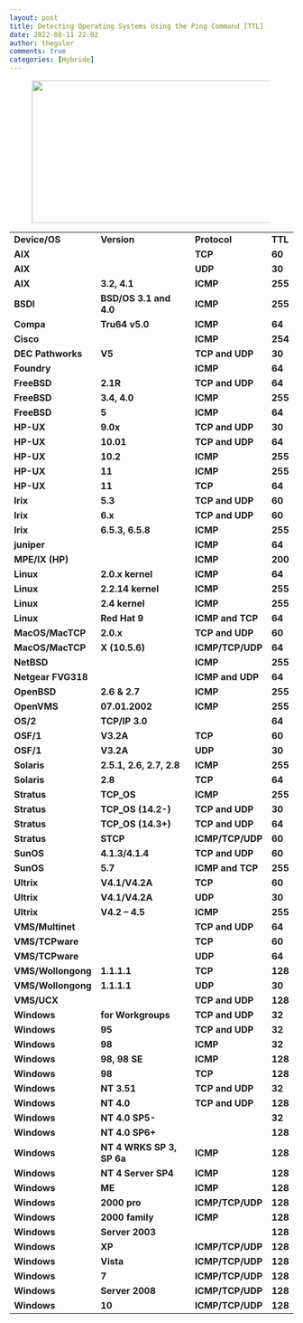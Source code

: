 ```yaml
---
layout: post
title: Detecting Operating Systems Using the Ping Command [TTL]
date: 2022-08-11 22:02
author: theguler
comments: true
categories: [Hybride]
---
```

<!-- wp:image {"id":2148,"width":449,"height":252,"sizeSlug":"large","linkDestination":"none"} -->
<figure class="wp-block-image size-large is-resized"><img src="https://farukguler.com/assets/post_images/powershell-as-admin.webp?w=1024" alt="" class="wp-image-2148" width="449" height="252" /></figure>
<!-- /wp:image -->

<table>
<tbody>
<tr>
<td><strong>Device/OS</strong></td>
<td><strong>Version</strong></td>
<td><strong>Protocol</strong></td>
<td><strong>TTL</strong></td>
</tr>
<tr>
<td><strong>AIX</strong></td>
<td>&nbsp;</td>
<td><strong>TCP</strong></td>
<td><strong>60</strong></td>
</tr>
<tr>
<td><strong>AIX</strong></td>
<td>&nbsp;</td>
<td><strong>UDP</strong></td>
<td><strong>30</strong></td>
</tr>
<tr>
<td><strong>AIX</strong></td>
<td><strong>3.2, 4.1</strong></td>
<td><strong>ICMP</strong></td>
<td><strong>255</strong></td>
</tr>
<tr>
<td><strong>BSDI</strong></td>
<td><strong>BSD/OS 3.1 and 4.0</strong></td>
<td><strong>ICMP</strong></td>
<td><strong>255</strong></td>
</tr>
<tr>
<td><strong>Compa</strong></td>
<td><strong>Tru64 v5.0</strong></td>
<td><strong>ICMP</strong></td>
<td><strong>64</strong></td>
</tr>
<tr>
<td><strong>Cisco</strong></td>
<td>&nbsp;</td>
<td><strong>ICMP</strong></td>
<td><strong>254</strong></td>
</tr>
<tr>
<td><strong>DEC Pathworks</strong></td>
<td><strong>V5</strong></td>
<td><strong>TCP and UDP</strong></td>
<td><strong>30</strong></td>
</tr>
<tr>
<td><strong>Foundry</strong></td>
<td>&nbsp;</td>
<td><strong>ICMP</strong></td>
<td><strong>64</strong></td>
</tr>
<tr>
<td><strong>FreeBSD</strong></td>
<td><strong>2.1R</strong></td>
<td><strong>TCP and UDP</strong></td>
<td><strong>64</strong></td>
</tr>
<tr>
<td><strong>FreeBSD</strong></td>
<td><strong>3.4, 4.0</strong></td>
<td><strong>ICMP</strong></td>
<td><strong>255</strong></td>
</tr>
<tr>
<td><strong>FreeBSD</strong></td>
<td><strong>5</strong></td>
<td><strong>ICMP</strong></td>
<td><strong>64</strong></td>
</tr>
<tr>
<td><strong>HP-UX</strong></td>
<td><strong>9.0x</strong></td>
<td><strong>TCP and UDP</strong></td>
<td><strong>30</strong></td>
</tr>
<tr>
<td><strong>HP-UX</strong></td>
<td><strong>10.01</strong></td>
<td><strong>TCP and UDP</strong></td>
<td><strong>64</strong></td>
</tr>
<tr>
<td><strong>HP-UX</strong></td>
<td><strong>10.2</strong></td>
<td><strong>ICMP</strong></td>
<td><strong>255</strong></td>
</tr>
<tr>
<td><strong>HP-UX</strong></td>
<td><strong>11</strong></td>
<td><strong>ICMP</strong></td>
<td><strong>255</strong></td>
</tr>
<tr>
<td><strong>HP-UX</strong></td>
<td><strong>11</strong></td>
<td><strong>TCP</strong></td>
<td><strong>64</strong></td>
</tr>
<tr>
<td><strong>Irix</strong></td>
<td><strong>5.3</strong></td>
<td><strong>TCP and UDP</strong></td>
<td><strong>60</strong></td>
</tr>
<tr>
<td><strong>Irix</strong></td>
<td><strong>6.x</strong></td>
<td><strong>TCP and UDP</strong></td>
<td><strong>60</strong></td>
</tr>
<tr>
<td><strong>Irix</strong></td>
<td><strong>6.5.3, 6.5.8</strong></td>
<td><strong>ICMP</strong></td>
<td><strong>255</strong></td>
</tr>
<tr>
<td><strong>juniper</strong></td>
<td>&nbsp;</td>
<td><strong>ICMP</strong></td>
<td><strong>64</strong></td>
</tr>
<tr>
<td><strong>MPE/IX (HP)</strong></td>
<td>&nbsp;</td>
<td><strong>ICMP</strong></td>
<td><strong>200</strong></td>
</tr>
<tr>
<td><strong>Linux</strong></td>
<td><strong>2.0.x kernel</strong></td>
<td><strong>ICMP</strong></td>
<td><strong>64</strong></td>
</tr>
<tr>
<td><strong>Linux</strong></td>
<td><strong>2.2.14 kernel</strong></td>
<td><strong>ICMP</strong></td>
<td><strong>255</strong></td>
</tr>
<tr>
<td><strong>Linux</strong></td>
<td><strong>2.4 kernel</strong></td>
<td><strong>ICMP</strong></td>
<td><strong>255</strong></td>
</tr>
<tr>
<td><strong>Linux</strong></td>
<td><strong>Red Hat 9</strong></td>
<td><strong>ICMP and TCP</strong></td>
<td><strong>64</strong></td>
</tr>
<tr>
<td><strong>MacOS/MacTCP</strong></td>
<td><strong>2.0.x</strong></td>
<td><strong>TCP and UDP</strong></td>
<td><strong>60</strong></td>
</tr>
<tr>
<td><strong>MacOS/MacTCP</strong></td>
<td><strong>X (10.5.6)</strong></td>
<td><strong>ICMP/TCP/UDP</strong></td>
<td><strong>64</strong></td>
</tr>
<tr>
<td><strong>NetBSD</strong></td>
<td>&nbsp;</td>
<td><strong>ICMP</strong></td>
<td><strong>255</strong></td>
</tr>
<tr>
<td><strong>Netgear FVG318</strong></td>
<td>&nbsp;</td>
<td><strong>ICMP and UDP</strong></td>
<td><strong>64</strong></td>
</tr>
<tr>
<td><strong>OpenBSD</strong></td>
<td><strong>2.6 &amp; 2.7</strong></td>
<td><strong>ICMP</strong></td>
<td><strong>255</strong></td>
</tr>
<tr>
<td><strong>OpenVMS</strong></td>
<td><strong>07.01.2002</strong></td>
<td><strong>ICMP</strong></td>
<td><strong>255</strong></td>
</tr>
<tr>
<td><strong>OS/2</strong></td>
<td><strong>TCP/IP 3.0</strong></td>
<td>&nbsp;</td>
<td><strong>64</strong></td>
</tr>
<tr>
<td><strong>OSF/1</strong></td>
<td><strong>V3.2A</strong></td>
<td><strong>TCP</strong></td>
<td><strong>60</strong></td>
</tr>
<tr>
<td><strong>OSF/1</strong></td>
<td><strong>V3.2A</strong></td>
<td><strong>UDP</strong></td>
<td><strong>30</strong></td>
</tr>
<tr>
<td><strong>Solaris</strong></td>
<td><strong>2.5.1, 2.6, 2.7, 2.8</strong></td>
<td><strong>ICMP</strong></td>
<td><strong>255</strong></td>
</tr>
<tr>
<td><strong>Solaris</strong></td>
<td><strong>2.8</strong></td>
<td><strong>TCP</strong></td>
<td><strong>64</strong></td>
</tr>
<tr>
<td><strong>Stratus</strong></td>
<td><strong>TCP_OS</strong></td>
<td><strong>ICMP</strong></td>
<td><strong>255</strong></td>
</tr>
<tr>
<td><strong>Stratus</strong></td>
<td><strong>TCP_OS (14.2-)</strong></td>
<td><strong>TCP and UDP</strong></td>
<td><strong>30</strong></td>
</tr>
<tr>
<td><strong>Stratus</strong></td>
<td><strong>TCP_OS (14.3+)</strong></td>
<td><strong>TCP and UDP</strong></td>
<td><strong>64</strong></td>
</tr>
<tr>
<td><strong>Stratus</strong></td>
<td><strong>STCP</strong></td>
<td><strong>ICMP/TCP/UDP</strong></td>
<td><strong>60</strong></td>
</tr>
<tr>
<td><strong>SunOS</strong></td>
<td><strong>4.1.3/4.1.4</strong></td>
<td><strong>TCP and UDP</strong></td>
<td><strong>60</strong></td>
</tr>
<tr>
<td><strong>SunOS</strong></td>
<td><strong>5.7</strong></td>
<td><strong>ICMP and TCP</strong></td>
<td><strong>255</strong></td>
</tr>
<tr>
<td><strong>Ultrix</strong></td>
<td><strong>V4.1/V4.2A</strong></td>
<td><strong>TCP</strong></td>
<td><strong>60</strong></td>
</tr>
<tr>
<td><strong>Ultrix</strong></td>
<td><strong>V4.1/V4.2A</strong></td>
<td><strong>UDP</strong></td>
<td><strong>30</strong></td>
</tr>
<tr>
<td><strong>Ultrix</strong></td>
<td><strong>V4.2 – 4.5</strong></td>
<td><strong>ICMP</strong></td>
<td><strong>255</strong></td>
</tr>
<tr>
<td><strong>VMS/Multinet</strong></td>
<td>&nbsp;</td>
<td><strong>TCP and UDP</strong></td>
<td><strong>64</strong></td>
</tr>
<tr>
<td><strong>VMS/TCPware</strong></td>
<td>&nbsp;</td>
<td><strong>TCP</strong></td>
<td><strong>60</strong></td>
</tr>
<tr>
<td><strong>VMS/TCPware</strong></td>
<td>&nbsp;</td>
<td><strong>UDP</strong></td>
<td><strong>64</strong></td>
</tr>
<tr>
<td><strong>VMS/Wollongong</strong></td>
<td><strong>1.1.1.1</strong></td>
<td><strong>TCP</strong></td>
<td><strong>128</strong></td>
</tr>
<tr>
<td><strong>VMS/Wollongong</strong></td>
<td><strong>1.1.1.1</strong></td>
<td><strong>UDP</strong></td>
<td><strong>30</strong></td>
</tr>
<tr>
<td><strong>VMS/UCX</strong></td>
<td>&nbsp;</td>
<td><strong>TCP and UDP</strong></td>
<td><strong>128</strong></td>
</tr>
<tr>
<td><strong>Windows</strong></td>
<td><strong>for Workgroups</strong></td>
<td><strong>TCP and UDP</strong></td>
<td><strong>32</strong></td>
</tr>
<tr>
<td><strong>Windows</strong></td>
<td><strong>95</strong></td>
<td><strong>TCP and UDP</strong></td>
<td><strong>32</strong></td>
</tr>
<tr>
<td><strong>Windows</strong></td>
<td><strong>98</strong></td>
<td><strong>ICMP</strong></td>
<td><strong>32</strong></td>
</tr>
<tr>
<td><strong>Windows</strong></td>
<td><strong>98, 98 SE</strong></td>
<td><strong>ICMP</strong></td>
<td><strong>128</strong></td>
</tr>
<tr>
<td><strong>Windows</strong></td>
<td><strong>98</strong></td>
<td><strong>TCP</strong></td>
<td><strong>128</strong></td>
</tr>
<tr>
<td><strong>Windows</strong></td>
<td><strong>NT 3.51</strong></td>
<td><strong>TCP and UDP</strong></td>
<td><strong>32</strong></td>
</tr>
<tr>
<td><strong>Windows</strong></td>
<td><strong>NT 4.0</strong></td>
<td><strong>TCP and UDP</strong></td>
<td><strong>128</strong></td>
</tr>
<tr>
<td><strong>Windows</strong></td>
<td><strong>NT 4.0 SP5-</strong></td>
<td>&nbsp;</td>
<td><strong>32</strong></td>
</tr>
<tr>
<td><strong>Windows</strong></td>
<td><strong>NT 4.0 SP6+</strong></td>
<td>&nbsp;</td>
<td><strong>128</strong></td>
</tr>
<tr>
<td><strong>Windows</strong></td>
<td><strong>NT 4 WRKS SP 3, SP 6a</strong></td>
<td><strong>ICMP</strong></td>
<td><strong>128</strong></td>
</tr>
<tr>
<td><strong>Windows</strong></td>
<td><strong>NT 4 Server SP4</strong></td>
<td><strong>ICMP</strong></td>
<td><strong>128</strong></td>
</tr>
<tr>
<td><strong>Windows</strong></td>
<td><strong>ME</strong></td>
<td><strong>ICMP</strong></td>
<td><strong>128</strong></td>
</tr>
<tr>
<td><strong>Windows</strong></td>
<td><strong>2000 pro</strong></td>
<td><strong>ICMP/TCP/UDP</strong></td>
<td><strong>128</strong></td>
</tr>
<tr>
<td><strong>Windows</strong></td>
<td><strong>2000 family</strong></td>
<td><strong>ICMP</strong></td>
<td><strong>128</strong></td>
</tr>
<tr>
<td><strong>Windows</strong></td>
<td><strong>Server 2003</strong></td>
<td>&nbsp;</td>
<td><strong>128</strong></td>
</tr>
<tr>
<td><strong>Windows</strong></td>
<td><strong>XP</strong></td>
<td><strong>ICMP/TCP/UDP</strong></td>
<td><strong>128</strong></td>
</tr>
<tr>
<td><strong>Windows</strong></td>
<td><strong>Vista</strong></td>
<td><strong>ICMP/TCP/UDP</strong></td>
<td><strong>128</strong></td>
</tr>
<tr>
<td><strong>Windows</strong></td>
<td><strong>7</strong></td>
<td><strong>ICMP/TCP/UDP</strong></td>
<td><strong>128</strong></td>
</tr>
<tr>
<td><strong>Windows</strong></td>
<td><strong>Server 2008</strong></td>
<td><strong>ICMP/TCP/UDP</strong></td>
<td><strong>128</strong></td>
</tr>
<tr>
<td><strong>Windows</strong></td>
<td><strong>10</strong></td>
<td><strong>ICMP/TCP/UDP</strong></td>
<td><strong>128</strong></td>
</tr>
</tbody>
</table>

